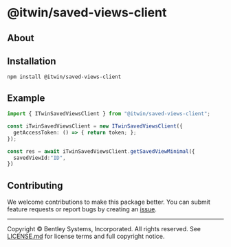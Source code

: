 # @itwin/saved-views-client

## About

## Installation

```shell
npm install @itwin/saved-views-client
```

## Example
```TypeScript
import { ITwinSavedViewsClient } from "@itwin/saved-views-client";

const iTwinSavedViewsClient = new ITwinSavedViewsClient({
  getAccessToken: () => { return token; };
});

const res = await iTwinSavedViewsClient.getSavedViewMinimal({
  savedViewId:"ID",
})

```

## Contributing

We welcome contributions to make this package better. You can submit feature requests or report bugs by creating an [issue](https://github.com/iTwin/saved-views-react/issues).

---

Copyright © Bentley Systems, Incorporated. All rights reserved. See [LICENSE.md](./LICENSE.md) for license terms and full copyright notice.
